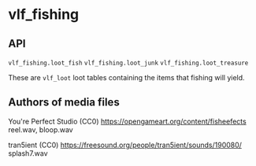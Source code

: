 # vlf_fishing
## API
`vlf_fishing.loot_fish`
`vlf_fishing.loot_junk`
`vlf_fishing.loot_treasure`

These are `vlf_loot` loot tables containing the items that fishing will yield.

## Authors of media files
You're Perfect Studio (CC0)
https://opengameart.org/content/fisheefects
  reel.wav, bloop.wav

tran5ient (CC0)
https://freesound.org/people/tran5ient/sounds/190080/
  splash7.wav
